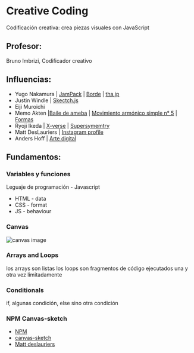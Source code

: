 # Creative Coding

Codificación creativa: crea piezas visuales con JavaScript

## Profesor:
Bruno Imbrizi, Codificador creativo

## Influencias:
- Yugo Nakamura | [JamPack](https://www.youtube.com/watch?v=dNT-NcCIPtA) | [Borde](https://www.youtube.com/watch?v=fu3jtG0SwU8) | [tha.jp](http://tha.jp/)
- Justin Windle | [Skectch.js](https://soulwire.github.io/sketch.js/)
- Eiji Muroichi
- Memo Akten |[Baile de ameba](http://www.memo.tv/works/amoeba-dance/) | [Movimiento armónico simple  n° 5](http://www.memo.tv/works/simple-harmonic-motion-5/) | [Formas](http://www.memo.tv/works/forms/)
- Ryoji Ikeda | [X-verse](https://www.ryojiikeda.com/project/x_verse/) | [Supersymemtry](https://www.ryojiikeda.com/project/supersymmetry/)
- Matt DesLauriers | [Instagram profile](https://www.instagram.com/mattdesl_art/)
- Anders Hoff | [Arte digital](https://img.inconvergent.net/generative/)

## Fundamentos:

### Variables y funciones
Leguaje de programación - Javascript

- HTML - data
- CSS - format
 - JS - behaviour

 ### Canvas

 ![canvas image](https://lh6.googleusercontent.com/WFj7PnMc_7jTowNvPAeeMOZ-Q8DyYMulJOy2v_g10hC_f0Rz9ejqaJVQ8C4ESBmmziyZ-kezUwQklfSqMq86GukjUnvwV5A9CU883i-LIxHKKPYyNy0Wa3UDJ22QZ4wUgomHQlva)

 ### Arrays and Loops
 los arrays son listas
 los loops son fragmentos de código ejecutados una y otra vez limitadamente

 ### Conditionals
 if, algunas condición, else sino otra condición

 ### NPM Canvas-sketch
 - [NPM](https://www.npmjs.com/)
 - [canvas-sketch](https://github.com/mattdesl/canvas-sketch)
 - [Matt deslauriers](https://www.npmjs.com/)